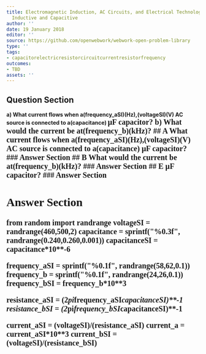 ```yaml
---
title: Electromagnetic Induction, AC Circuits, and Electrical Technologies - Reactance,
  Inductive and Capacitive
author: ''
date: 19 January 2018
editor: ''
source: https://github.com/openwebwork/webwork-open-problem-library
type: ''
tags:
- capacitorelectricresistorcircuitcurrentresistorfrequency
outcomes:
- TBD
assets: ''
---
```


## Question Section 

<b>
a) What current flows when a(frequency_aSI)(Hz),(voltageSI)(V) AC source is connected to a(capacitance) <span style="font-family: 'Times'; font-size: 20px";>&mu;F<span> capacitor?
b) What would the current be at(frequency_b)(kHz)?
## A
What current flows when a(frequency_aSI)(Hz),(voltageSI)(V) AC source is connected to a(capacitance) <span style="font-family: 'Times'; font-size: 20px";>&mu;F<span> capacitor?
### Answer Section
## B
What would the current be at(frequency_b)(kHz)?
### Answer Section
## E
<span style="font-family: 'Times'; font-size: 20px";>&mu;F<span> capacitor?
### Answer Section


## Answer Section

from random import randrange
voltageSI = randrange(460,500,2)
capacitance = sprintf("%0.3f", randrange(0.240,0.260,0.001))
capacitanceSI = capacitance*10**-6

frequency_aSI = sprintf("%0.1f", randrange(58,62,0.1))
frequency_b = sprintf("%0.1f", randrange(24,26,0.1))
frequency_bSI = frequency_b*10**3

resistance_aSI = (2*pi*frequency_aSI*capacitanceSI)**-1
resistance_bSI = (2*pi*frequency_bSI*capacitanceSI)**-1

current_aSI = (voltageSI)/(resistance_aSI)
current_a = current_aSI*10**3
current_bSI = (voltageSI)/(resistance_bSI)